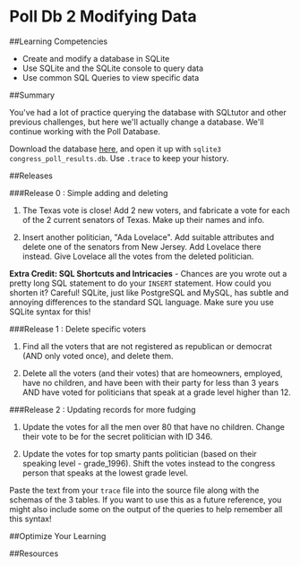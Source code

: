 # Poll Db 2 Modifying Data 
 
##Learning Competencies 

* Create and modify a database in SQLite
* Use SQLite and the SQLite console to query data
* Use common SQL Queries to view specific data

##Summary 

 You've had a lot of practice querying the database with SQLtutor and other previous challenges, but here we'll actually change a database.  We'll continue working with the Poll Database.  

Download the database [here](https://github.com/downloads/dbc-challenges/binary_store/congress_poll_results.db), and open it up with `sqlite3 congress_poll_results.db`.  Use `.trace` to keep your history.

##Releases

###Release 0 : Simple adding and deleting

1. The Texas vote is close!  Add 2 new voters, and fabricate a vote for each of the 2 current senators of Texas.  Make up their names and info.

2. Insert another politician, "Ada Lovelace".  Add suitable attributes and delete one of the senators from New Jersey.  Add Lovelace there instead.  Give Lovelace all the votes from the deleted politician.

**Extra Credit: SQL Shortcuts and Intricacies** - Chances are you wrote out a pretty long SQL statement to do your `INSERT` statement.  How could you shorten it?  Careful!  SQLite, just like PostgreSQL and MySQL, has subtle and annoying differences to the standard SQL language.  Make sure you use SQLite syntax for this!


###Release 1 : Delete specific voters

1. Find all the voters that are not registered as republican or democrat (AND only voted once), and delete them.

2. Delete all the voters (and their votes) that are homeowners, employed, have no children, and have been with their party for less than 3 years AND have voted for politicians that speak at a grade level higher than 12.


###Release 2 : Updating records for more fudging

1. Update the votes for all the men over 80 that have no children.  Change their vote to be for the secret politician with ID 346.

2. Update the votes for top smarty pants politician (based on their speaking level - grade_1996).  Shift the votes instead to the congress person that speaks at the lowest grade level.

Paste the text from your `trace` file into the source file along with the schemas of the 3 tables. If you want to use this as a future reference, you might also include some on the output of the queries to help remember all this syntax!


##Optimize Your Learning 

##Resources
